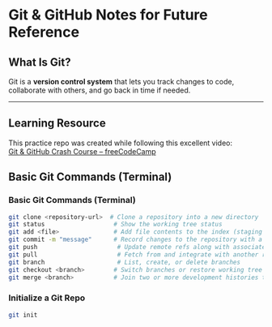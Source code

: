 # Git & GitHub Notes for Future Reference

## What Is Git?

Git is a **version control system** that lets you track changes to code, collaborate with others, and go back in time if needed.

---
## Learning Resource

This practice repo was created while following this excellent video:  
[Git & GitHub Crash Course – freeCodeCamp](https://youtu.be/RGOj5yH7evk?feature=shared)

## Basic Git Commands (Terminal)
### Basic Git Commands (Terminal)

```bash
git clone <repository-url>  # Clone a repository into a new directory
git status                   # Show the working tree status
git add <file>               # Add file contents to the index (staging area)
git commit -m "message"      # Record changes to the repository with a message
git push                      # Update remote refs along with associated objects
git pull                      # Fetch from and integrate with another repository or a local branch
git branch                    # List, create, or delete branches
git checkout <branch>        # Switch branches or restore working tree files
git merge <branch>           # Join two or more development histories together
```
### Initialize a Git Repo

```bash
git init
